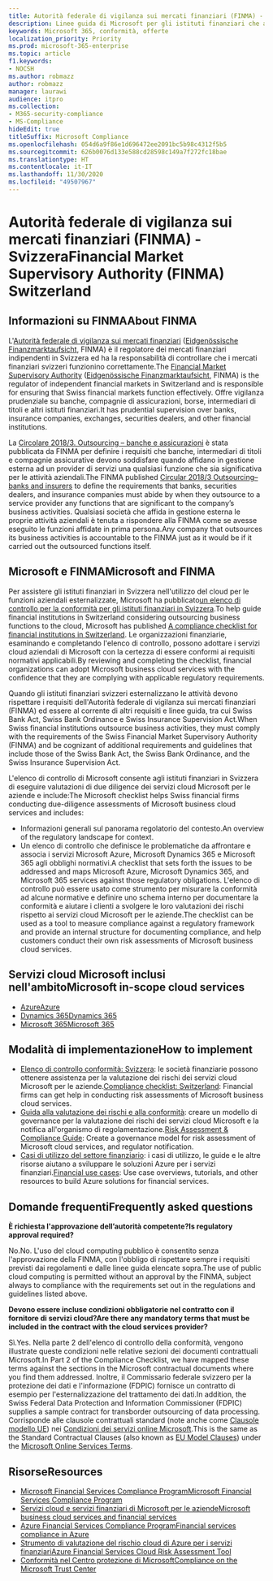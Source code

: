 ```yaml
---
title: Autorità federale di vigilanza sui mercati finanziari (FINMA) - Svizzera
description: Linee guida di Microsoft per gli istituti finanziari che adottano il cloud in Svizzera.
keywords: Microsoft 365, conformità, offerte
localization_priority: Priority
ms.prod: microsoft-365-enterprise
ms.topic: article
f1.keywords:
- NOCSH
ms.author: robmazz
author: robmazz
manager: laurawi
audience: itpro
ms.collection:
- M365-security-compliance
- MS-Compliance
hideEdit: true
titleSuffix: Microsoft Compliance
ms.openlocfilehash: 054d6a9f86e1d696472ee2091bc5b98c4312f5b5
ms.sourcegitcommit: 626b0076d133e588cd28598c149a7f272fc18bae
ms.translationtype: HT
ms.contentlocale: it-IT
ms.lasthandoff: 11/30/2020
ms.locfileid: "49507967"
---
```

# <a name="financial-market-supervisory-authority-finma-switzerland"></a><span data-ttu-id="60936-104">Autorità federale di vigilanza sui mercati finanziari (FINMA) - Svizzera</span><span class="sxs-lookup"><span data-stu-id="60936-104">Financial Market Supervisory Authority (FINMA) Switzerland</span></span>

## <a name="about-finma"></a><span data-ttu-id="60936-105">Informazioni su FINMA</span><span class="sxs-lookup"><span data-stu-id="60936-105">About FINMA</span></span>

<span data-ttu-id="60936-106">L'[Autorità federale di vigilanza sui mercati finanziari](https://www.finma.ch/en) ([Eidgenössische Finanzmarktaufsicht](https://www.finma.ch/de/), FINMA) è il regolatore dei mercati finanziari indipendenti in Svizzera ed ha la responsabilità di controllare che i mercati finanziari svizzeri funzionino correttamente.</span><span class="sxs-lookup"><span data-stu-id="60936-106">The [Financial Market Supervisory Authority](https://www.finma.ch/en) ([Eidgenössische Finanzmarktaufsicht](https://www.finma.ch/de/), FINMA) is the regulator of independent financial markets in Switzerland and is responsible for ensuring that Swiss financial markets function effectively.</span></span> <span data-ttu-id="60936-107">Offre vigilanza prudenziale su banche, compagnie di assicurazioni, borse, intermediari di titoli e altri istituti finanziari.</span><span class="sxs-lookup"><span data-stu-id="60936-107">It has prudential supervision over banks, insurance companies, exchanges, securities dealers, and other financial institutions.</span></span>

<span data-ttu-id="60936-108">La [Circolare 2018/3. Outsourcing – banche e assicurazioni](https://www.finma.ch/en/~/media/finma/dokumente/rundschreiben-archiv/2018/rs-18-03/finma-rs-2018-03---20170921.pdf?la=en) è stata pubblicata da FINMA per definire i requisiti che banche, intermediari di titoli e compagnie assicurative devono soddisfare quando affidano in gestione esterna ad un provider di servizi una qualsiasi funzione che sia significativa per le attività aziendali.</span><span class="sxs-lookup"><span data-stu-id="60936-108">The FINMA published [Circular 2018/3 Outsourcing–banks and insurers](https://www.finma.ch/en/~/media/finma/dokumente/rundschreiben-archiv/2018/rs-18-03/finma-rs-2018-03---20170921.pdf?la=en) to define the requirements that banks, securities dealers, and insurance companies must abide by when they outsource to a service provider any functions that are significant to the company’s business activities.</span></span> <span data-ttu-id="60936-109">Qualsiasi società che affida in gestione esterna le proprie attività aziendali è tenuta a rispondere alla FINMA come se avesse eseguito le funzioni affidate in prima persona.</span><span class="sxs-lookup"><span data-stu-id="60936-109">Any company that outsources its business activities is accountable to the FINMA just as it would be if it carried out the outsourced functions itself.</span></span>

## <a name="microsoft-and-finma"></a><span data-ttu-id="60936-110">Microsoft e FINMA</span><span class="sxs-lookup"><span data-stu-id="60936-110">Microsoft and FINMA</span></span>

<span data-ttu-id="60936-111">Per assistere gli istituti finanziari in Svizzera nell'utilizzo del cloud per le funzioni aziendali esternalizzate, Microsoft ha pubblicato[un elenco di controllo per la conformità per gli istituti finanziari in Svizzera](https://aka.ms/FinServ-Guide-Switzerland).</span><span class="sxs-lookup"><span data-stu-id="60936-111">To help guide financial institutions in Switzerland considering outsourcing business functions to the cloud, Microsoft has published [A compliance checklist for financial institutions in Switzerland](https://aka.ms/FinServ-Guide-Switzerland).</span></span> <span data-ttu-id="60936-112">Le organizzazioni finanziarie, esaminando e completando l'elenco di controllo, possono adottare i servizi cloud aziendali di Microsoft con la certezza di essere conformi ai requisiti normativi applicabili.</span><span class="sxs-lookup"><span data-stu-id="60936-112">By reviewing and completing the checklist, financial organizations can adopt Microsoft business cloud services with the confidence that they are complying with applicable regulatory requirements.</span></span>

<span data-ttu-id="60936-113">Quando gli istituti finanziari svizzeri esternalizzano le attività devono rispettare i requisiti dell'Autorità federale di vigilanza sui mercati finanziari (FINMA) ed essere al corrente di altri requisiti e linee guida, tra cui Swiss Bank Act, Swiss Bank Ordinance e Swiss Insurance Supervision Act.</span><span class="sxs-lookup"><span data-stu-id="60936-113">When Swiss financial institutions outsource business activities, they must comply with the requirements of the Swiss Financial Market Supervisory Authority (FINMA) and be cognizant of additional requirements and guidelines that include those of the Swiss Bank Act, the Swiss Bank Ordinance, and the Swiss Insurance Supervision Act.</span></span>

<span data-ttu-id="60936-114">L'elenco di controllo di Microsoft consente agli istituti finanziari in Svizzera di eseguire valutazioni di due diligence dei servizi cloud Microsoft per le aziende e include:</span><span class="sxs-lookup"><span data-stu-id="60936-114">The Microsoft checklist helps Swiss financial firms conducting due-diligence assessments of Microsoft business cloud services and includes:</span></span>

- <span data-ttu-id="60936-115">Informazioni generali sul panorama regolatorio del contesto.</span><span class="sxs-lookup"><span data-stu-id="60936-115">An overview of the regulatory landscape for context.</span></span>
- <span data-ttu-id="60936-116">Un elenco di controllo che definisce le problematiche da affrontare e associa i servizi Microsoft Azure, Microsoft Dynamics 365 e Microsoft 365 agli obblighi normativi.</span><span class="sxs-lookup"><span data-stu-id="60936-116">A checklist that sets forth the issues to be addressed and maps Microsoft Azure, Microsoft Dynamics 365, and Microsoft 365 services against those regulatory obligations.</span></span> <span data-ttu-id="60936-117">L'elenco di controllo può essere usato come strumento per misurare la conformità ad alcune normative e definire uno schema interno per documentare la conformità e aiutare i clienti a svolgere le loro valutazioni dei rischi rispetto ai servizi cloud Microsoft per le aziende.</span><span class="sxs-lookup"><span data-stu-id="60936-117">The checklist can be used as a tool to measure compliance against a regulatory framework and provide an internal structure for documenting compliance, and help customers conduct their own risk assessments of Microsoft business cloud services.</span></span>

## <a name="microsoft-in-scope-cloud-services"></a><span data-ttu-id="60936-118">Servizi cloud Microsoft inclusi nell'ambito</span><span class="sxs-lookup"><span data-stu-id="60936-118">Microsoft in-scope cloud services</span></span>

- [<span data-ttu-id="60936-119">Azure</span><span class="sxs-lookup"><span data-stu-id="60936-119">Azure</span></span>](https://aka.ms/AzureCompliance)
- [<span data-ttu-id="60936-120">Dynamics 365</span><span class="sxs-lookup"><span data-stu-id="60936-120">Dynamics 365</span></span>](https://aka.ms/d365-compliance-list)
- [<span data-ttu-id="60936-121">Microsoft 365</span><span class="sxs-lookup"><span data-stu-id="60936-121">Microsoft 365</span></span>](https://aka.ms/o365-compliance-framework)

## <a name="how-to-implement"></a><span data-ttu-id="60936-122">Modalità di implementazione</span><span class="sxs-lookup"><span data-stu-id="60936-122">How to implement</span></span>

- <span data-ttu-id="60936-123">[Elenco di controllo conformità: Svizzera](https://aka.ms/FinServ-Guide-Switzerland): le società finanziarie possono ottenere assistenza per la valutazione dei rischi dei servizi cloud Microsoft per le aziende.</span><span class="sxs-lookup"><span data-stu-id="60936-123">[Compliance checklist: Switzerland](https://aka.ms/FinServ-Guide-Switzerland): Financial firms can get help in conducting risk assessments of Microsoft business cloud services.</span></span>
- <span data-ttu-id="60936-124">[Guida alla valutazione dei rischi e alla conformità](https://aka.ms/RiskGovernanceGuide): creare un modello di governance per la valutazione dei rischi dei servizi cloud Microsoft e la notifica all'organismo di regolamentazione.</span><span class="sxs-lookup"><span data-stu-id="60936-124">[Risk Assessment & Compliance Guide](https://aka.ms/RiskGovernanceGuide): Create a governance model for risk assessment of Microsoft cloud services, and regulator notification.</span></span>
- <span data-ttu-id="60936-125">[Casi di utilizzo del settore finanziario](https://docs.microsoft.com/azure/industry/financial/): i casi di utilizzo, le guide e le altre risorse aiutano a sviluppare le soluzioni Azure per i servizi finanziari.</span><span class="sxs-lookup"><span data-stu-id="60936-125">[Financial use cases](https://docs.microsoft.com/azure/industry/financial/): Use case overviews, tutorials, and other resources to build Azure solutions for financial services.</span></span>

## <a name="frequently-asked-questions"></a><span data-ttu-id="60936-126">Domande frequenti</span><span class="sxs-lookup"><span data-stu-id="60936-126">Frequently asked questions</span></span>

<span data-ttu-id="60936-127">**È richiesta l'approvazione dell’autorità competente?**</span><span class="sxs-lookup"><span data-stu-id="60936-127">**Is regulatory approval required?**</span></span>

<span data-ttu-id="60936-128">No.</span><span class="sxs-lookup"><span data-stu-id="60936-128">No.</span></span> <span data-ttu-id="60936-129">L'uso del cloud computing pubblico è consentito senza l'approvazione della FINMA, con l'obbligo di rispettare sempre i requisiti previsti dai regolamenti e dalle linee guida elencate sopra.</span><span class="sxs-lookup"><span data-stu-id="60936-129">The use of public cloud computing is permitted without an approval by the FINMA, subject always to compliance with the requirements set out in the regulations and guidelines listed above.</span></span>

<span data-ttu-id="60936-130">**Devono essere incluse condizioni obbligatorie nel contratto con il fornitore di servizi cloud?**</span><span class="sxs-lookup"><span data-stu-id="60936-130">**Are there any mandatory terms that must be included in the contract with the cloud services provider?**</span></span>

<span data-ttu-id="60936-131">Sì.</span><span class="sxs-lookup"><span data-stu-id="60936-131">Yes.</span></span> <span data-ttu-id="60936-132">Nella parte 2 dell'elenco di controllo della conformità, vengono illustrate queste condizioni nelle relative sezioni dei documenti contrattuali Microsoft.</span><span class="sxs-lookup"><span data-stu-id="60936-132">In Part 2 of the Compliance Checklist, we have mapped these terms against the sections in the Microsoft contractual documents where you find them addressed.</span></span> <span data-ttu-id="60936-133">Inoltre, il Commissario federale svizzero per la protezione dei dati e l'informazione (FDPIC) fornisce un contratto di esempio per l'esternalizzazione del trattamento dei dati.</span><span class="sxs-lookup"><span data-stu-id="60936-133">In addition, the Swiss Federal Data Protection and Information Commissioner (FDPIC) supplies a sample contract for transborder outsourcing of data processing.</span></span> <span data-ttu-id="60936-134">Corrisponde alle clausole contrattuali standard (note anche come [Clausole modello UE](offering-EU-Model-Clauses.md)) nei [Condizioni dei servizi online Microsoft](https://aka.ms/Online-Services-Terms).</span><span class="sxs-lookup"><span data-stu-id="60936-134">This is the same as the Standard Contractual Clauses (also known as [EU Model Clauses](offering-EU-Model-Clauses.md)) under the [Microsoft Online Services Terms](https://aka.ms/Online-Services-Terms).</span></span>

## <a name="resources"></a><span data-ttu-id="60936-135">Risorse</span><span class="sxs-lookup"><span data-stu-id="60936-135">Resources</span></span>

- [<span data-ttu-id="60936-136">Microsoft Financial Services Compliance Program</span><span class="sxs-lookup"><span data-stu-id="60936-136">Microsoft Financial Services Compliance Program</span></span>](https://aka.ms/FSCP-Print)
- [<span data-ttu-id="60936-137">Servizi cloud e servizi finanziari di Microsoft per le aziende</span><span class="sxs-lookup"><span data-stu-id="60936-137">Microsoft business cloud services and financial services</span></span>](https://servicetrust.microsoft.com/viewpage/financialservicesoverview)
- [<span data-ttu-id="60936-138">Azure Financial Services Compliance Program</span><span class="sxs-lookup"><span data-stu-id="60936-138">Financial services compliance in Azure</span></span>](https://azure.microsoft.com/resources/videos/azurecon-2015-financial-services-compliance-in-azure/)
- [<span data-ttu-id="60936-139">Strumento di valutazione del rischio cloud di Azure per i servizi finanziari</span><span class="sxs-lookup"><span data-stu-id="60936-139">Azure Financial Services Cloud Risk Assessment Tool</span></span>](https://aka.ms/FFIEC-CSDT)
- [<span data-ttu-id="60936-140">Conformità nel Centro protezione di Microsoft</span><span class="sxs-lookup"><span data-stu-id="60936-140">Compliance on the Microsoft Trust Center</span></span>](https://www.microsoft.com/trust-center/compliance/compliance-overview)
